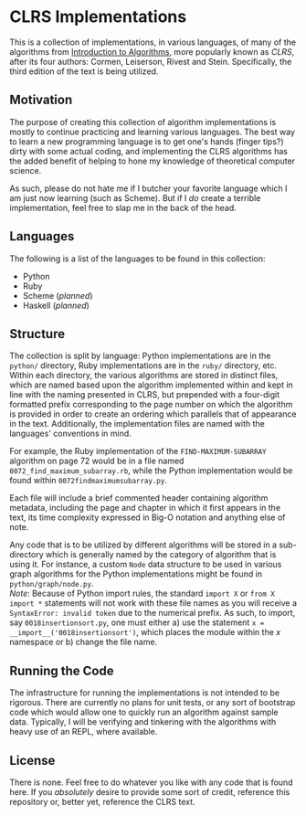 # CLRS Implementations

This is a collection of implementations, in various languages, of many of the algorithms from [Introduction to Algorithms](http://mitpress.mit.edu/catalog/item/default.asp?ttype=2&tid=11866), more popularly known as *CLRS*, after its four authors: Cormen, Leiserson, Rivest and Stein. Specifically, the third edition of the text is being utilized.

## Motivation

The purpose of creating this collection of algorithm implementations is mostly to continue practicing and learning various languages. The best way to learn a new programming language is to get one's hands (finger tips?) dirty with some actual coding, and implementing the CLRS algorithms has the added benefit of helping to hone my knowledge of theoretical computer science.

As such, please do not hate me if I butcher your favorite language which I am just now learning (such as Scheme). But if I *do* create a terrible implementation, feel free to slap me in the back of the head.

## Languages

The following is a list of the languages to be found in this collection:

* Python
* Ruby
* Scheme (*planned*)
* Haskell (*planned*)

## Structure

The collection is split by language: Python implementations are in the `python/` directory, Ruby implementations are in the `ruby/` directory, etc. Within each directory, the various algorithms are stored in distinct files, which are named based upon the algorithm implemented within and kept in line with the naming presented in CLRS, but prepended with a four-digit formatted prefix corresponding to the page number on which the algorithm is provided in order to create an ordering which parallels that of appearance in the text. Additionally, the implementation files are named with the languages' conventions in mind. 

For example, the Ruby implementation of the `FIND-MAXIMUM-SUBARRAY` algorithm on page 72 would be in a file named `0072_find_maximum_subarray.rb`, while the Python implementation would be found within `0072findmaximumsubarray.py`. 

Each file will include a brief commented header containing algorithm metadata, including the page and chapter in which it first appears in the text, its time complexity expressed in Big-O notation and anything else of note.

Any code that is to be utilized by different algorithms will be stored in a sub-directory which is generally named by the category of algorithm that is using it. For instance, a custom `Node` data structure to be used in various graph algorithms for the Python implementations might be found in `python/graph/node.py`. 
<br>
*Note*: Because of Python import rules, the standard `import X` or `from X import *` statements will not work with these file names as you will receive a `SyntaxError: invalid token` due to the numerical prefix. As such, to import, say `0018insertionsort.py`, one must either a) use the statement `x = __import__('0018insertionsort')`, which places the module within the *x* namespace or b) change the file name.

## Running the Code

The infrastructure for running the implementations is not intended to be rigorous. There are currently no plans for unit tests, or any sort of bootstrap code which would allow one to quickly run an algorithm against sample data. Typically, I will be verifying and tinkering with the algorithms with heavy use of an REPL, where available. 

## License

There is none. Feel free to do whatever you like with any code that is found here. If you *absolutely* desire to provide some sort of credit, reference this repository or, better yet, reference the CLRS text. 

